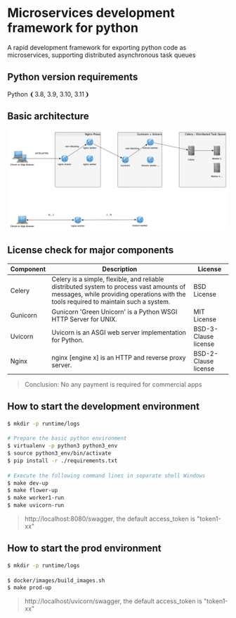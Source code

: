 # Microservices development framework for python
A rapid development framework for exporting python code as microservices, supporting distributed asynchronous task queues

## Python version requirements
Python ❨3.8, 3.9, 3.10, 3.11❩

## Basic architecture 
![](./docs/architecture-diagram.jpg)

## License check for major components

| Component       | Description                  | License      |
| --------------- | ---------------------------- | ------------ |
| Celery          | Celery is a simple, flexible, and reliable distributed system to process vast amounts of messages, while providing operations with the tools required to maintain such a system.    | BSD License  |
| Gunicorn        | Gunicorn 'Green Unicorn' is a Python WSGI HTTP Server for UNIX.                                            | MIT License  |
| Uvicorn         | Uvicorn is an ASGI web server implementation for Python.                                          | BSD-3-Clause license |
| Nginx           | nginx [engine x] is an HTTP and reverse proxy server.                                          | BSD-2-Clause license |


> Conclusion: No any payment is required for commercial apps

## How to start the development environment
``` bash shell
$ mkdir -p runtime/logs

# Prepare the basic python environment
$ virtualenv -p python3 python3_env
$ source python3_env/bin/activate
$ pip install -r ./requirements.txt

# Execute the following command lines in separate shell Windows
$ make dev-up
$ make flower-up
$ make worker1-run
$ make uvicorn-run
```
> http://localhost:8080/swagger, the default access_token is "token1-xx"

## How to start the prod environment
``` bash shell
$ mkdir -p runtime/logs

$ docker/images/build_images.sh
$ make prod-up
```
> http://localhost/uvicorn/swagger, the default access_token is "token1-xx"
